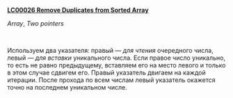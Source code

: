<p>
<b><a href="https://leetcode.com/problems/remove-duplicates-from-sorted-array/">LC00026 Remove Duplicates from Sorted Array</a>&nbsp;</b>
</p>
<p>
<i>Array</i>, <i>Two pointers</i>
</p>
​
<p>
Используем два указателя: правый — <i>для чтения</i> очередного числа, левый — <i>для вставки</i> уникального числа. Если правое число уникально, то есть не равно предыдущему, вставляем его на место левого и только в этом случае сдвигем его. Правый указатель двигаем на каждой итерации. После прохода по всем числам левый указатель окажется точно на последнем уникальном числе.
</p>
​